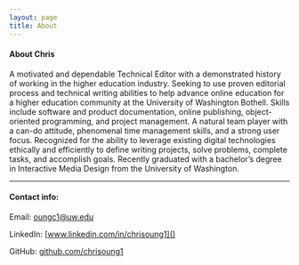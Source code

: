 ```yaml
---
layout: page
title: About
---
```


#### About Chris

A motivated and dependable Technical Editor with a demonstrated history of working in the higher education industry. Seeking to use proven editorial process and technical writing abilities to help advance online education for a higher education community at the University of Washington Bothell. Skills include software and product documentation, online publishing, object-oriented programming, and project management. A natural team player with a can-do attitude, phenomenal time management skills, and a strong user focus. Recognized for the ability to leverage existing digital technologies ethically and efficiently to define writing projects, solve problems, complete tasks, and accomplish goals. Recently graduated with a bachelor’s degree in Interactive Media Design from the University of Washington. 

<hr/>

#### Contact info: 

Email: [oungc1@uw.edu](mailto:oungc1@uw.edu)

LinkedIn: [www.linkedin.com/in/chrisoung1]()

GitHub: [github.com/chrisoung1](github.com/chrisoung1)


 


